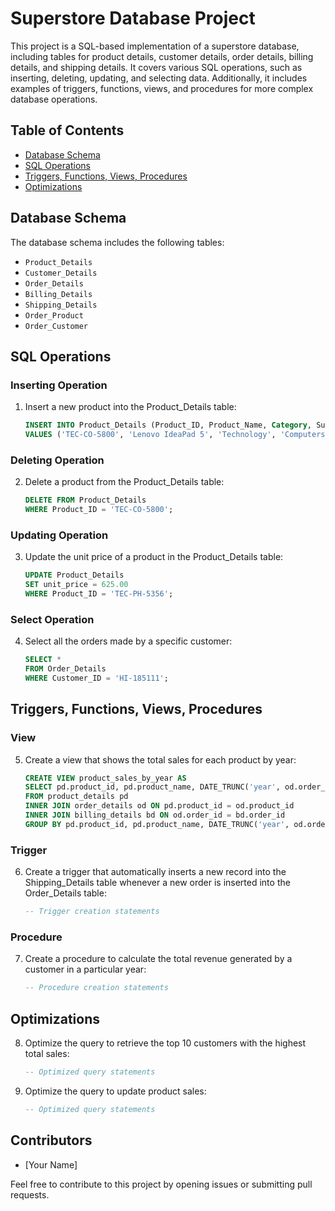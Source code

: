 # Superstore Database Project

This project is a SQL-based implementation of a superstore database, including tables for product details, customer details, order details, billing details, and shipping details. It covers various SQL operations, such as inserting, deleting, updating, and selecting data. Additionally, it includes examples of triggers, functions, views, and procedures for more complex database operations.

## Table of Contents
- [Database Schema](#database-schema)
- [SQL Operations](#sql-operations)
- [Triggers, Functions, Views, Procedures](#triggers-functions-views-procedures)
- [Optimizations](#optimizations)

## Database Schema

The database schema includes the following tables:
- `Product_Details`
- `Customer_Details`
- `Order_Details`
- `Billing_Details`
- `Shipping_Details`
- `Order_Product`
- `Order_Customer`

## SQL Operations

### Inserting Operation

1. Insert a new product into the Product_Details table:

    ```sql
    INSERT INTO Product_Details (Product_ID, Product_Name, Category, Sub_Category, unit_price, Sales, Row_ID)
    VALUES ('TEC-CO-5800', 'Lenovo IdeaPad 5', 'Technology', 'Computers', 1000, 500000, 324);
    ```

### Deleting Operation

2. Delete a product from the Product_Details table:

    ```sql
    DELETE FROM Product_Details
    WHERE Product_ID = 'TEC-CO-5800';
    ```

### Updating Operation

3. Update the unit price of a product in the Product_Details table:

    ```sql
    UPDATE Product_Details
    SET unit_price = 625.00
    WHERE Product_ID = 'TEC-PH-5356';
    ```

### Select Operation

4. Select all the orders made by a specific customer:

    ```sql
    SELECT *
    FROM Order_Details
    WHERE Customer_ID = 'HI-185111';
    ```

## Triggers, Functions, Views, Procedures

### View

5. Create a view that shows the total sales for each product by year:

    ```sql
    CREATE VIEW product_sales_by_year AS
    SELECT pd.product_id, pd.product_name, DATE_TRUNC('year', od.order_date) AS year, SUM(bd.sales) AS total_sales
    FROM product_details pd
    INNER JOIN order_details od ON pd.product_id = od.product_id
    INNER JOIN billing_details bd ON od.order_id = bd.order_id
    GROUP BY pd.product_id, pd.product_name, DATE_TRUNC('year', od.order_date);
    ```

### Trigger

6. Create a trigger that automatically inserts a new record into the Shipping_Details table whenever a new order is inserted into the Order_Details table:

    ```sql
    -- Trigger creation statements
    ```

### Procedure

7. Create a procedure to calculate the total revenue generated by a customer in a particular year:

    ```sql
    -- Procedure creation statements
    ```

## Optimizations

8. Optimize the query to retrieve the top 10 customers with the highest total sales:

    ```sql
    -- Optimized query statements
    ```

9. Optimize the query to update product sales:

    ```sql
    -- Optimized query statements
    ```

## Contributors

- [Your Name]

Feel free to contribute to this project by opening issues or submitting pull requests.
